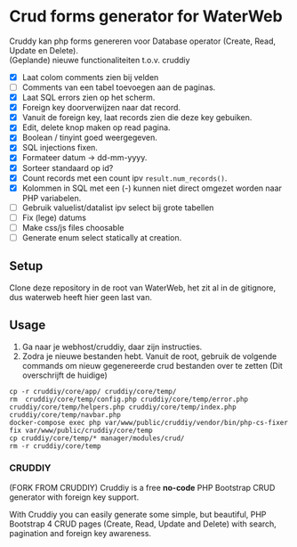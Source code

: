 # Crud forms generator for WaterWeb
Cruddy kan php forms genereren voor Database operator (Create, Read, Update en Delete). \
(Geplande) nieuwe functionaliteiten t.o.v. cruddiy
- [x] Laat colom comments zien bij velden
- [ ] Comments van een tabel toevoegen aan de paginas.
- [x] Laat SQL errors zien op het scherm. 
- [x] Foreign key doorverwijzen naar dat record.
- [x] Vanuit de foreign key, laat records zien die deze key gebuiken.
- [x] Edit, delete knop maken op read pagina.
- [x] Boolean / tinyint goed weergegeven. 
- [x] SQL injections fixen.
- [x] Formateer datum -> dd-mm-yyyy.
- [x] Sorteer standaard op id?
- [x] Count records met een count ipv `result.num_records()`.
- [x] Kolommen in SQL met een (-) kunnen niet direct omgezet worden naar PHP variabelen.
- [ ] Gebruik valuelist/datalist ipv select bij grote tabellen
- [ ] Fix (lege) datums
- [ ] Make css/js files choosable
- [ ] Generate enum select statically at creation.

## Setup
Clone deze repository in de root van WaterWeb, het zit al in de gitignore, dus waterweb heeft hier geen last van.

## Usage
1. Ga naar je webhost/cruddiy, daar zijn instructies. 
2. Zodra je nieuwe bestanden hebt. Vanuit de root, gebruik de volgende commands om nieuw gegenereerde crud bestanden over te zetten (Dit overschrijft de huidige)
```
cp -r cruddiy/core/app/ cruddiy/core/temp/
rm  cruddiy/core/temp/config.php cruddiy/core/temp/error.php cruddiy/core/temp/helpers.php cruddiy/core/temp/index.php cruddiy/core/temp/navbar.php
docker-compose exec php var/www/public/cruddiy/vendor/bin/php-cs-fixer fix var/www/public/cruddiy/core/temp
cp cruddiy/core/temp/* manager/modules/crud/
rm -r cruddiy/core/temp
```

### CRUDDIY
(FORK FROM CRUDDIY)
Cruddiy is a free **no-code**  PHP Bootstrap CRUD generator with foreign key support.

With Cruddiy you can easily generate some simple, but beautiful, PHP Bootstrap 4 CRUD pages (Create, Read, Update and Delete) with search, pagination and foreign key awareness.
